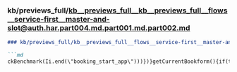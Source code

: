 ### kb/previews_full/kb__previews_full__kb__previews_full__flows__service-first__master-and-slot@auth.har.part004.md.part001.md.part002.md

```md
### kb/previews_full/kb__previews_full__flows__service-first__master-and-slot@auth.har.part004.md.part001.md (part 002)

```md
ckBenchmark(Ii.end(\"booking_start_app\")))})}getCurrentBookform(){if(this.currentBookform===null
```

```

```
